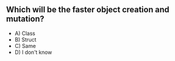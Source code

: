 ## Which will be the faster object creation and mutation?

- A) Class
- B) Struct
- C) Same
- D) I don't know